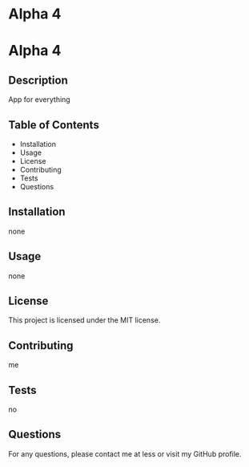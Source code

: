 # Alpha 4
  # Alpha 4

  ## Description
  App for everything

  ## Table of Contents
  * Installation
  * Usage
  * License
  * Contributing
  * Tests
  * Questions
  
  ## Installation
  none

  ## Usage
  none

  ## License
  This project is licensed under the MIT license.

  ## Contributing
  me

  ## Tests
  no

  ## Questions
  For any questions, please contact me at less or visit my GitHub profile.
